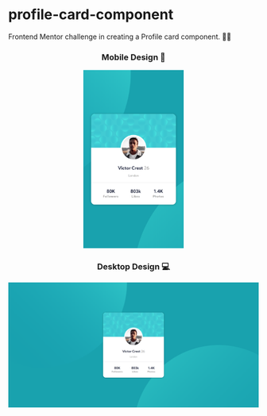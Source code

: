 # profile-card-component
Frontend Mentor challenge in creating a Profile card component. 👨‍💻
<h3 align="center">Mobile Design 📱</h3>
<div align="center">
  <img width="40%" src="./design/mobile-design.png" alt="About screen"></img>
</div>
<h3 align="center">Desktop Design 💻</h3>
<div align="center">
  <img src="./design/desktop-design.png" alt="About screen"></img>
</div>
